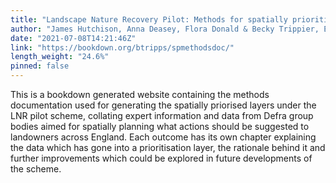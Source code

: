 ```yaml
---
title: "Landscape Nature Recovery Pilot: Methods for spatially prioritisating outcomes under the pilot LNR scheme."
author: "James Hutchison, Anna Deasey, Flora Donald & Becky Trippier, Ecosystems Analysis, Joint Nature Conservation Committee (JNCC)"
date: "2021-07-08T14:21:46Z"
link: "https://bookdown.org/btripps/spmethodsdoc/"
length_weight: "24.6%"
pinned: false
---
```


This is a bookdown generated website containing the methods documentation used for generating the spatially priorised layers under the LNR pilot scheme, collating expert information and data from Defra group bodies aimed for spatially planning what actions should be suggested to landowners across England. Each outcome has its own chapter explaining the data which has gone into a prioritisation layer, the rationale behind it and further improvements which could be explored in future developments of the scheme.
